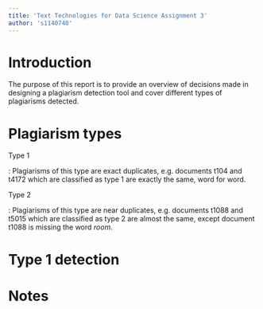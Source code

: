 ```yaml
---
title: 'Text Technologies for Data Science Assignment 3'
author: 's1140740'
---
```


# Introduction

The purpose of this report is to provide an overview of decisions made in designing a plagiarism detection tool and cover different types of plagiarisms detected.

# Plagiarism types

Type 1

:   Plagiarisms of this type are exact duplicates, e.g. documents t104 and t4172 which are classified as type 1 are exactly the same, word for word.


Type 2

:   Plagiarisms of this type are near duplicates, e.g. documents t1088 and t5015 which are classified as type 2 are almost the same, except document t1088 is missing the word _room_.


# Type 1 detection

# Notes

[^1]: 

[^2]: 

